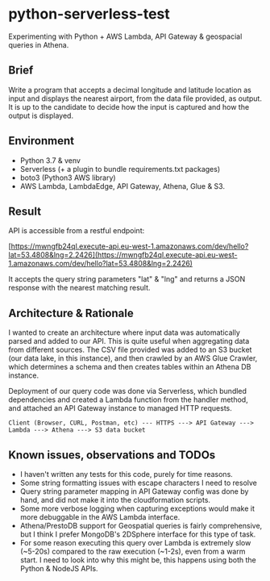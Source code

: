 # python-serverless-test
Experimenting with Python + AWS Lambda, API Gateway &amp; geospacial queries in Athena.

## Brief
Write a program that accepts a decimal longitude and latitude location as input 
and displays the nearest airport, from the data file provided, as output. It is 
up to the candidate to decide how the input is captured and how the output is 
displayed.

## Environment
- Python 3.7 & venv
- Serverless (+ a plugin to bundle requirements.txt packages)
- boto3 (Python3 AWS library)
- AWS Lambda, LambdaEdge, API Gateway, Athena, Glue & S3.

## Result
API is accessible from a restful endpoint: 

[https://mwngfb24ql.execute-api.eu-west-1.amazonaws.com/dev/hello?lat=53.4808&lng=2.2426](https://mwngfb24ql.execute-api.eu-west-1.amazonaws.com/dev/hello?lat=53.4808&lng=2.2426)

It accepts the query string parameters "lat" & "lng" and returns a JSON response with the nearest matching result.

## Architecture & Rationale
I wanted to create an architecture where input data was automatically parsed and added to our API. This is quite useful when aggregating data from different sources.
The CSV file provided was added to an S3 bucket (our data lake, in this instance), and then crawled by an AWS Glue Crawler, which determines a schema and then creates tables within an Athena DB instance. 

Deployment of our query code was done via Serverless, which bundled dependencies and created a Lambda function from the handler method, and attached an API Gateway instance to managed HTTP requests.

```
Client (Browser, CURL, Postman, etc) --- HTTPS ---> API Gateway ---> Lambda ---> Athena ---> S3 data bucket
```

## Known issues, observations and TODOs
- I haven't written any tests for this code, purely for time reasons.
- Some string formatting issues with escape characters I need to resolve
- Query string parameter mapping in API Gateway config was done by hand, and did not make it into the cloudformation scripts.
- Some more verbose logging when capturing exceptions would make it more debuggable in the AWS Lambda interface.
- Athena/PrestoDB support for Geospatial queries is fairly comprehensive, but I think I prefer MongoDB's 2DSphere interface for this type of task.
- For some reason executing this query over Lambda is extremely slow (~5-20s) compared to the raw execution (~1-2s), even from a warm start. I need to look into why this might be, this happens using both the Python & NodeJS APIs.